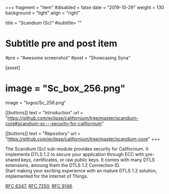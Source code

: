 +++
fragment = "item"
#disabled = false
date = "2019-10-29"
weight = 130
background = "light"
align = "right"

title = "Scandium (Sc)"
#subtitle= ""

# Subtitle pre and post item
#pre = "Awesome screenshot"
#post = "Showcasing Syna"

[asset]
#  image = "Sc_box_256.png"
  image = "logos/Sc_256.png"

[[buttons]]
  text = "Introduction"
  url = "https://github.com/eclipse/californium/tree/master/scandium-core#scandium-sc---security-for-californium"

[[buttons]]
  text = "Repository"
  url = "https://github.com/eclipse/californium/tree/master/scandium-core"
+++

The Scandium (Sc) sub-module provides security for Californium. It implements DTLS 1.2 to secure your application
through ECC with pre-shared keys, certificates, or raw public keys. It comes with many DTLS extensions, amoung them the DTLS 1.2 Connection ID.
<br>
Start making your exciting experience with an mature DTLS 1.2 solution, implemented for the Internet of Things.

[RFC 6347](https://www.rfc-editor.org/rfc/rfc6347.html),
[RFC 7250](https://www.rfc-editor.org/rfc/rfc7250.html),
[RFC 9146](https://www.rfc-editor.org/rfc/rfc9146.html).

